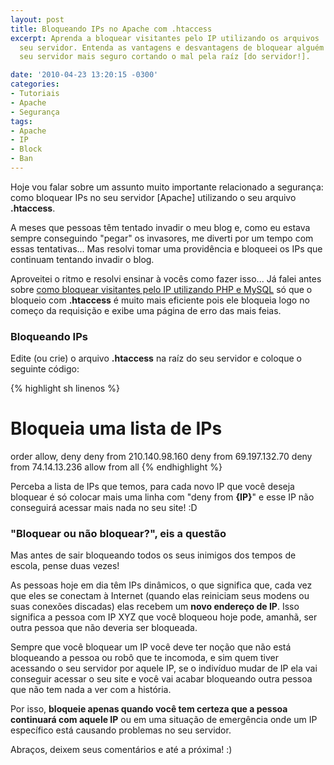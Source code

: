 ```yaml
---
layout: post
title: Bloqueando IPs no Apache com .htaccess
excerpt: Aprenda a bloquear visitantes pelo IP utilizando os arquivos .htaccess do
  seu servidor. Entenda as vantagens e desvantagens de bloquear alguém pelo IP e deixe
  seu servidor mais seguro cortando o mal pela raíz [do servidor!].

date: '2010-04-23 13:20:15 -0300'
categories:
- Tutoriais
- Apache
- Segurança
tags:
- Apache
- IP
- Block
- Ban
---
```

Hoje vou falar sobre um assunto muito importante relacionado a segurança: como bloquear IPs no seu servidor [Apache] utilizando o seu arquivo <strong>.htaccess</strong>.

A meses que pessoas têm tentado invadir o meu blog e, como eu estava sempre conseguindo "pegar" os invasores, me diverti por um tempo com essas tentativas... Mas resolvi tomar uma providência e bloqueei os IPs que continuam tentando invadir o blog.

Aproveitei o ritmo e resolvi ensinar à vocês como fazer isso... Já falei antes sobre [como bloquear visitantes pelo IP utilizando PHP e MySQL](/bloqueando-visitantes-pelo-ip-com-mysql-e-php) só que o bloqueio com <strong>.htaccess</strong> é muito mais eficiente pois ele bloqueia logo no começo da requisição e exibe uma página de erro das mais feias.

<h3>Bloqueando IPs</h3>
Edite (ou crie) o arquivo <strong>.htaccess</strong> na raíz do seu servidor e coloque o seguinte código:


{% highlight sh linenos %}
# Bloqueia uma lista de IPs
order allow, deny
deny from 210.140.98.160
deny from 69.197.132.70
deny from 74.14.13.236
allow from all
{% endhighlight %}

Perceba a lista de IPs que temos, para cada novo IP que você deseja bloquear é só colocar mais uma linha com "deny from <strong>{IP}</strong>" e esse IP não conseguirá acessar mais nada no seu site! :D

<h3>"Bloquear ou não bloquear?", eis a questão</h3>
Mas antes de sair bloqueando todos os seus inimigos dos tempos de escola, pense duas vezes!

As pessoas hoje em dia têm IPs dinâmicos, o que significa que, cada vez que eles se conectam à Internet (quando elas reiniciam seus modens ou suas conexões discadas) elas recebem um <strong>novo endereço de IP</strong>. Isso significa a pessoa com IP XYZ que você bloqueou hoje pode, amanhã, ser outra pessoa que não deveria ser bloqueada.

Sempre que você bloquear um IP você deve ter noção que não está bloqueando a pessoa ou robô que te incomoda, e sim quem tiver acessando o seu servidor por aquele IP, se o indivíduo mudar de IP ela vai conseguir acessar o seu site e você vai acabar bloqueando outra pessoa que não tem nada a ver com a história.

Por isso, <strong>bloqueie apenas quando você tem certeza que a pessoa continuará com aquele IP</strong> ou em uma situação de emergência onde um IP específico está causando problemas no seu servidor.

Abraços, deixem seus comentários e até a próxima! :)

